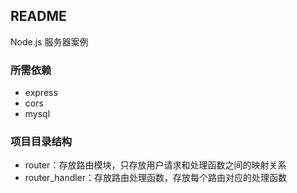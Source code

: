 ## README

Node.js 服务器案例

### 所需依赖

- express
- cors
- mysql

### 项目目录结构

- router：存放路由模块，只存放用户请求和处理函数之间的映射关系
- router_handler：存放路由处理函数，存放每个路由对应的处理函数
